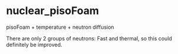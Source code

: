 # nuclear_pisoFoam

pisoFoam + temperature + neutron diffusion

There are only 2 groups of neutrons: Fast and thermal, so this could definitely be improved.

